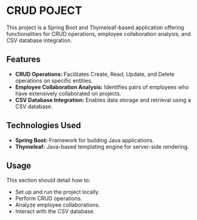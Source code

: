 # CRUD POJECT

This project is a Spring Boot and Thymeleaf-based application offering functionalities for CRUD operations, employee collaboration analysis, and CSV database integration.

## Features

- **CRUD Operations:** Facilitates Create, Read, Update, and Delete operations on specific entities.
- **Employee Collaboration Analysis:** Identifies pairs of employees who have extensively collaborated on projects.
- **CSV Database Integration:** Enables data storage and retrieval using a CSV database.

## Technologies Used

- **Spring Boot:** Framework for building Java applications.
- **Thymeleaf:** Java-based templating engine for server-side rendering.

## Usage

This section should detail how to:
- Set up and run the project locally.
- Perform CRUD operations.
- Analyze employee collaborations.
- Interact with the CSV database.


